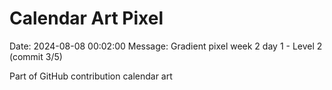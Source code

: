 # Calendar Art Pixel

Date: 2024-08-08 00:02:00
Message: Gradient pixel week 2 day 1 - Level 2 (commit 3/5)

Part of GitHub contribution calendar art
